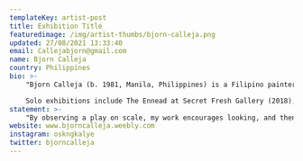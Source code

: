 ```yaml
---
templateKey: artist-post
title: Exhibition Title
featuredimage: /img/artist-thumbs/bjorn-calleja.png
updated: 27/08/2021 13:33:40
email: Callejabjorn@gmail.com
name: Bjorn Calleja
country: Philippines
bio: >-
    "Bjorn Calleja (b. 1981, Manila, Philippines) is a Filipino painter and interdisciplinary artist. He earned his BFA from Far Eastern University, where he later became a part-time lecturer. Aside from exhibiting his work, his early career involved corporate jobs and stints as a graphic designer. He also co-founded Design. Other Things. (2012-2014), a design studio that employed a team of visual artists.

    Solo exhibitions include The Ennead at Secret Fresh Gallery (2018); Acme at West Gallery (2018); Postcolonial Rubbish at Pablo Gallery (2017); Self-Portrait as a Hamburger at Secret Fresh Gallery (2016); There is no Solution because there is no Problem at Underground Gallery (2016); Confessions of an Almost Artist at West Gallery (2013); Bubblegum Stories at Secret Fresh Gallery (2012); Eat my Daddy at The Crucible Gallery (2012); Some Failed Attempts in Creating a Good Image for Painting at West Gallery (2011); The Color Bringer at Secret Fresh Gallery (2011); Fear Made me Do This at Lost Projects (2011). His work has also been included in various group exhibitions locally and abroad, and published in books; Toy Art 2.0 (2014), Philippines: Inter Tropical Convergence Zone Contemporary Artists from the Philippines Imago Mundi - Luciano Benetton Collection (2014)."
statement: >-
    "By observing a play on scale, my work encourages looking, and then looking slowly and deeply, allowing enough breathing space for meaning to materialize. The subjects I use in my paintings, range from the familiar pictures of ﬂowers, landscapes and portraits, to referenced historical images, photos of sports events, to portrayals of imagined, surreal individuals and scenarios, these images are purged of their original meaning and is reframed as a landscape where tiny beings would be painted over and exist. These minute cartoonish characters in humanoid forms are the central unifying theme that collates my recent body of works, populating my paintings, sculptures, installations, and animations. These beings are depicted in diverse range of human activities and eccentric identities that personiﬁes both mindless and intelligent fragments of ideas connecting visible and invisible relationships between man and environment, symbols and meaning, space and time, identity and the cultural landscape. My work is my reﬂection and response to the world, it examines how we humans, through all our advancements and destructions caused, are responsible in shaping the bigger image which is this plane we inhabit."
website: www.bjorncalleja.weebly.com
instagram: oskngkalye
twitter: bjorncalleja
---
```

